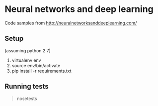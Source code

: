 # Neural networks and deep learning
Code samples from http://neuralnetworksanddeeplearning.com/

## Setup
(assuming python 2.7)
1. virtualenv env
2. source env/bin/activate
3. pip install -r requirements.txt

## Running tests
> nosetests